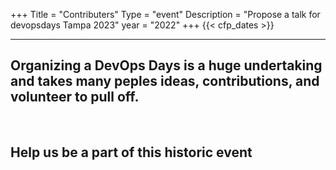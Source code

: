 +++
Title = "Contributers"
Type = "event"
Description = "Propose a talk for devopsdays Tampa 2023"
year = "2022"
+++
{{< cfp_dates >}}
<br />
<hr>

## Organizing a DevOps Days is a huge undertaking and takes many peples ideas, contributions, and volunteer to pull off.

<br />

## Help us be a part of this historic event 



